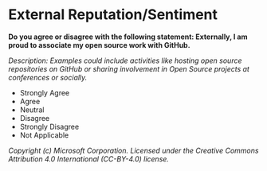 # External Reputation/Sentiment

**Do you agree or disagree with the following statement: Externally, I am proud to associate my open source work with GitHub.**

_Description: Examples could include activities like hosting open source repositories on GitHub or sharing involvement in Open Source projects at conferences or socially._

 - Strongly Agree
 - Agree
 - Neutral
 - Disagree
 - Strongly Disagree
 - Not Applicable

_Copyright (c) Microsoft Corporation. Licensed under the Creative Commons Attribution 4.0 International (CC-BY-4.0) license._
